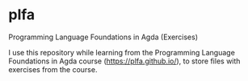 # plfa
Programming Language Foundations in Agda (Exercises)

I use this repository while learning from the Programming Language Foundations in Agda course (https://plfa.github.io/), to store files with exercises from the course.
